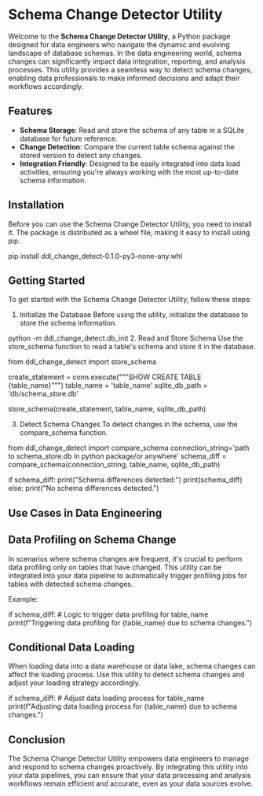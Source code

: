 # Schema Change Detector Utility

Welcome to the **Schema Change Detector Utility**, a Python package designed for data engineers who navigate the dynamic and evolving landscape of database schemas. In the data engineering world, schema changes can significantly impact data integration, reporting, and analysis processes. This utility provides a seamless way to detect schema changes, enabling data professionals to make informed decisions and adapt their workflows accordingly.

## Features

- **Schema Storage**: Read and store the schema of any table in a SQLite database for future reference.
- **Change Detection**: Compare the current table schema against the stored version to detect any changes.
- **Integration Friendly**: Designed to be easily integrated into data load activities, ensuring you're always working with the most up-to-date schema information.

## Installation

Before you can use the Schema Change Detector Utility, you need to install it. The package is distributed as a wheel file, making it easy to install using pip.


pip install ddl_change_detect-0.1.0-py3-none-any.whl

## Getting Started
To get started with the Schema Change Detector Utility, follow these steps:

1. Initialize the Database
Before using the utility, initialize the database to store the schema information.

python -m ddl_change_detect.db_init
2. Read and Store Schema
Use the store_schema function to read a table's schema and store it in the database.

from ddl_change_detect import store_schema

create_statement = conn.execute("""SHOW CREATE TABLE {table_name}""")
table_name = 'table_name'
sqlite_db_path = 'db/schema_store.db'

store_schema(create_statement, table_name, sqlite_db_path)


3. Detect Schema Changes
To detect changes in the schema, use the compare_schema function.

from ddl_change_detect import compare_schema
connection_string='path to schema_store.db in python package/or anywhere'
schema_diff = compare_schema(connection_string, table_name, sqlite_db_path)

if schema_diff:
    print("Schema differences detected:")
    print(schema_diff)
else:
    print("No schema differences detected.")
## Use Cases in Data Engineering

## Data Profiling on Schema Change
In scenarios where schema changes are frequent, it's crucial to perform data profiling only on tables that have changed. This utility can be integrated into your data pipeline to automatically trigger profiling jobs for tables with detected schema changes.

Example:

if schema_diff:
    # Logic to trigger data profiling for table_name
    print(f"Triggering data profiling for {table_name} due to schema changes.")


## Conditional Data Loading
When loading data into a data warehouse or data lake, schema changes can affect the loading process. Use this utility to detect schema changes and adjust your loading strategy accordingly.

if schema_diff:
    # Adjust data loading process for table_name
    print(f"Adjusting data loading process for {table_name} due to schema changes.")


## Conclusion

The Schema Change Detector Utility empowers data engineers to manage and respond to schema changes 
proactively. By integrating this utility into your data pipelines, you can ensure that your data processing and analysis workflows remain efficient and accurate, even as your data sources evolve.